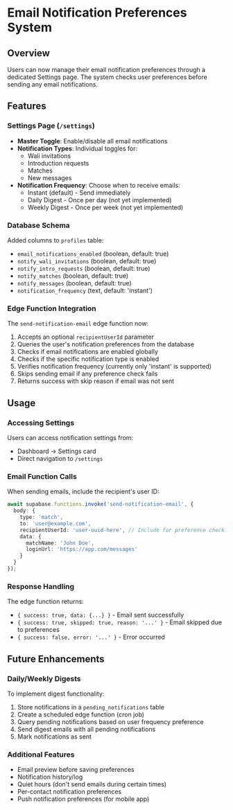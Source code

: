 # Email Notification Preferences System

## Overview
Users can now manage their email notification preferences through a dedicated Settings page. The system checks user preferences before sending any email notifications.

## Features

### Settings Page (`/settings`)
- **Master Toggle**: Enable/disable all email notifications
- **Notification Types**: Individual toggles for:
  - Wali invitations
  - Introduction requests
  - Matches
  - New messages
- **Notification Frequency**: Choose when to receive emails:
  - Instant (default) - Send immediately
  - Daily Digest - Once per day (not yet implemented)
  - Weekly Digest - Once per week (not yet implemented)

### Database Schema
Added columns to `profiles` table:
- `email_notifications_enabled` (boolean, default: true)
- `notify_wali_invitations` (boolean, default: true)
- `notify_intro_requests` (boolean, default: true)
- `notify_matches` (boolean, default: true)
- `notify_messages` (boolean, default: true)
- `notification_frequency` (text, default: 'instant')

### Edge Function Integration
The `send-notification-email` edge function now:
1. Accepts an optional `recipientUserId` parameter
2. Queries the user's notification preferences from the database
3. Checks if email notifications are enabled globally
4. Checks if the specific notification type is enabled
5. Verifies notification frequency (currently only 'instant' is supported)
6. Skips sending email if any preference check fails
7. Returns success with skip reason if email was not sent

## Usage

### Accessing Settings
Users can access notification settings from:
- Dashboard → Settings card
- Direct navigation to `/settings`

### Email Function Calls
When sending emails, include the recipient's user ID:

```typescript
await supabase.functions.invoke('send-notification-email', {
  body: {
    type: 'match',
    to: 'user@example.com',
    recipientUserId: 'user-uuid-here', // Include for preference checking
    data: {
      matchName: 'John Doe',
      loginUrl: 'https://app.com/messages'
    }
  }
});
```

### Response Handling
The edge function returns:
- `{ success: true, data: {...} }` - Email sent successfully
- `{ success: true, skipped: true, reason: '...' }` - Email skipped due to preferences
- `{ success: false, error: '...' }` - Error occurred

## Future Enhancements

### Daily/Weekly Digests
To implement digest functionality:
1. Store notifications in a `pending_notifications` table
2. Create a scheduled edge function (cron job)
3. Query pending notifications based on user frequency preference
4. Send digest emails with all pending notifications
5. Mark notifications as sent

### Additional Features
- Email preview before saving preferences
- Notification history/log
- Quiet hours (don't send emails during certain times)
- Per-contact notification preferences
- Push notification preferences (for mobile app)
